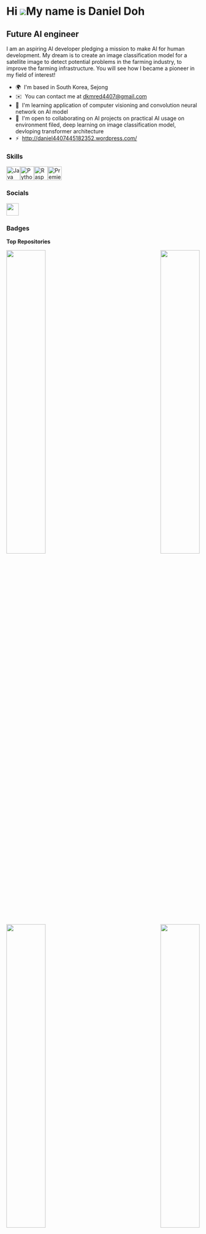 Hi ![](https://user-images.githubusercontent.com/18350557/176309783-0785949b-9127-417c-8b55-ab5a4333674e.gif)My name is Daniel Doh
==================================================================================================================================

Future AI engineer
------------------

I am an aspiring AI developer pledging a mission to make AI for human development. My dream is to create an image classification model for a satellite image to detect potential problems in the farming industry, to improve the farming infrastructure. You will see how I became a pioneer in my field of interest!

* 🌍  I'm based in South Korea, Sejong
* ✉️  You can contact me at [dkmred4407@gmail.com](mailto:dkmred4407@gmail.com)
* 🧠  I'm learning application of computer visioning and convolution neural network on AI model
* 🤝  I'm open to collaborating on AI projects on practical AI usage on environment filed, deep learning on image classification model, devloping transformer architecture
* ⚡  http://daniel4407445182352.wordpress.com/

### Skills


<p align="left">
<a href="https://www.oracle.com/java/" target="_blank" rel="noreferrer"><img src="https://raw.githubusercontent.com/danielcranney/readme-generator/main/public/icons/skills/java-colored.svg" width="36" height="36" alt="Java" /></a><a href="https://www.python.org/" target="_blank" rel="noreferrer"><img src="https://raw.githubusercontent.com/danielcranney/readme-generator/main/public/icons/skills/python-colored.svg" width="36" height="36" alt="Python" /></a><a href="https://www.raspberrypi.org/" target="_blank" rel="noreferrer"><img src="https://raw.githubusercontent.com/danielcranney/readme-generator/main/public/icons/skills/raspberrypi-colored.svg" width="36" height="36" alt="Raspberry Pi" /></a><a href="https://www.adobe.com/uk/products/premiere.html" target="_blank" rel="noreferrer"><img src="https://raw.githubusercontent.com/danielcranney/readme-generator/main/public/icons/skills/premierepro-colored.svg" width="36" height="36" alt="Premiere Pro" /></a>
</p>


### Socials

<p align="left"> <a href="https://www.github.com/dkm4" target="_blank" rel="noreferrer"> <picture> <source media="(prefers-color-scheme: dark)" srcset="https://raw.githubusercontent.com/danielcranney/readme-generator/main/public/icons/socials/github-dark.svg" /> <source media="(prefers-color-scheme: light)" srcset="https://raw.githubusercontent.com/danielcranney/readme-generator/main/public/icons/socials/github.svg" /> <img src="https://raw.githubusercontent.com/danielcranney/readme-generator/main/public/icons/socials/github.svg" width="32" height="32" /> </picture> </a></p>

### Badges

<b>Top Repositories</b>

<div width="100%" align="center"><a href="https://github.com/dkm4/Multi-class-classification-model-" align="left"><img align="left" width="45%" src="https://github-readme-stats.vercel.app/api/pin/?username=dkm4&repo=Multi-class-classification-model-&title_color=0891b2&text_color=ffffff&icon_color=0891b2&bg_color=1c1917&hide_border=true&locale=en" /></a><a href="https://github.com/dkm4/Fully-connected-neural-network-project" align="right"><img align="right" width="45%" src="https://github-readme-stats.vercel.app/api/pin/?username=dkm4&repo=Fully-connected-neural-network-project&title_color=0891b2&text_color=ffffff&icon_color=0891b2&bg_color=1c1917&hide_border=true&locale=en" /></a></div><br /><br /><br /><br /><br /><br /><br />

<br /><br /><br /><br /><br />

<div width="100%" align="center"><a href="https://github.com/dkm4/Iris-classification-problem" align="left"><img align="left" width="45%" src="https://github-readme-stats.vercel.app/api/pin/?username=dkm4&repo=Iris-classification-problem&title_color=0891b2&text_color=ffffff&icon_color=0891b2&bg_color=1c1917&hide_border=true&locale=en" /></a><a href="https://github.com/dkm4/Wordle-game" align="right"><img align="right" width="45%" src="https://github-readme-stats.vercel.app/api/pin/?username=dkm4&repo=Wordle-game&title_color=0891b2&text_color=ffffff&icon_color=0891b2&bg_color=1c1917&hide_border=true&locale=en" /></a></div>
